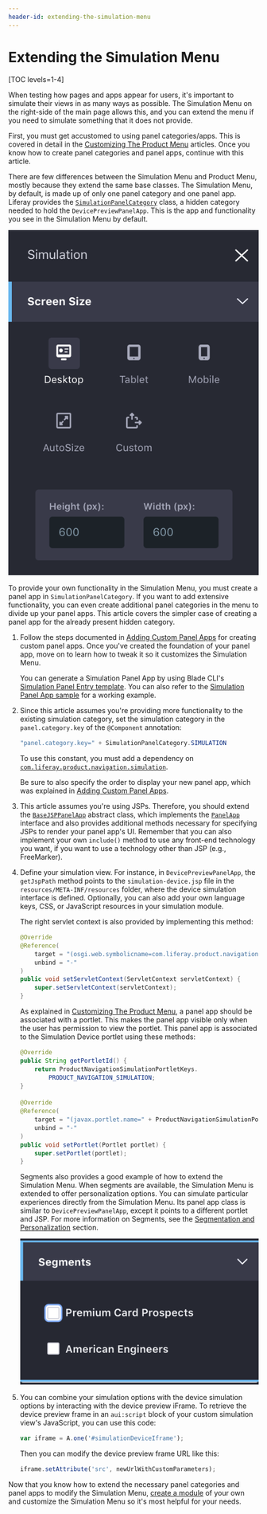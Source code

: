 ```yaml
---
header-id: extending-the-simulation-menu
---
```


# Extending the Simulation Menu

[TOC levels=1-4]

When testing how pages and apps appear for users, it's important to simulate
their views in as many ways as possible. The Simulation Menu on the right-side
of the main page allows this, and you can extend the menu if you need to
simulate something that it does not provide.

First, you must get accustomed to using panel categories/apps. This is
covered in detail in the
[Customizing The Product Menu](/docs/7-2/customization/-/knowledge_base/c/customizing-the-product-menu)
articles. Once you know how to create panel categories and panel apps, continue
with this article.

There are few differences between the Simulation Menu and Product Menu, mostly
because they extend the same base classes. The Simulation Menu, by default, is
made up of only one panel category and one panel app. Liferay provides the
[`SimulationPanelCategory`](https://github.com/liferay/liferay-portal/blob/7.2.0-ga1/modules/apps/product-navigation/product-navigation-simulation-web/src/main/java/com/liferay/product/navigation/simulation/web/internal/application/list/SimulationPanelCategory.java)
class, a hidden category needed to hold the `DevicePreviewPanelApp`. This is the
app and functionality you see in the Simulation Menu by default.

![Figure 1: The Simulation Menu offers a device preview application.](../../images/simulation-menu-preview.png)

To provide your own functionality in the Simulation Menu, you must create a
panel app in `SimulationPanelCategory`. If you want to add extensive
functionality, you can even create additional panel categories in the menu to
divide up your panel apps. This article covers the simpler case of creating a
panel app for the already present hidden category.

1.  Follow the steps documented in 
    [Adding Custom Panel Apps](/docs/7-2/customization/-/knowledge_base/c/customizing-the-product-menu#adding-custom-panel-apps)
    for creating custom panel apps. Once you've created the foundation 
    of your panel app, move on to learn how to tweak it so it customizes the
    Simulation Menu.

    You can generate a Simulation Panel App by using Blade CLI's
    [Simulation Panel Entry template](/docs/7-2/reference/-/knowledge_base/r/simulation-panel-entry-template).
    You can also refer to the
    [Simulation Panel App sample](/docs/7-2/reference/-/knowledge_base/r/simulation-panel-app)
    for a working example.

2.  Since this article assumes you're providing more functionality to the
    existing simulation category, set the simulation category in the
    `panel.category.key` of the `@Component` annotation:

    ```java
    "panel.category.key=" + SimulationPanelCategory.SIMULATION
    ```

    To use this constant, you must add a dependency on 
    [`com.liferay.product.navigation.simulation`](https://repository.liferay.com/nexus/content/repositories/liferay-public-releases/com/liferay/com.liferay.product.navigation.simulation/).

    Be sure to also specify the order to display your new panel app,
    which was explained in [Adding Custom Panel Apps](/docs/7-2/customization/-/knowledge_base/c/adding-custom-panel-apps).

3.  This article assumes you're using JSPs. 
    Therefore, you should extend the [`BaseJSPPanelApp`](@app-ref@/application-list/latest/javadocs/com/liferay/application/list/BaseJSPPanelApp.html)
    abstract class, which implements the [`PanelApp`](@app-ref@/application-list/latest/javadocs/com/liferay/application/list/PanelApp.html)
    interface and also provides additional methods necessary for specifying JSPs
    to render your panel app's UI. Remember that you can also implement your own
    `include()` method to use any front-end technology you want, if you want to
    use a technology other than JSP (e.g., FreeMarker).

4.  Define your simulation view. For instance, in `DevicePreviewPanelApp`, the
    `getJspPath` method points to the `simulation-device.jsp` file in the
    `resources/META-INF/resources` folder, where the device simulation interface
    is defined. Optionally, you can also add your own language keys, CSS, or
    JavaScript resources in your simulation module.

    The right servlet context is also provided by implementing this method:

    ```java
    @Override
    @Reference(
        target = "(osgi.web.symbolicname=com.liferay.product.navigation.simulation.device)",
        unbind = "-"
    )
    public void setServletContext(ServletContext servletContext) {
        super.setServletContext(servletContext);
    }
    ```

    As explained in [Customizing The Product Menu](/docs/7-2/customization/-/knowledge_base/c/customizing-the-product-menu),
    a panel app should be associated with a portlet. This makes the panel app 
    visible only when the user has permission to view the portlet.
    This panel app is associated to the Simulation Device portlet using these
    methods:

    ```java
    @Override
    public String getPortletId() {
        return ProductNavigationSimulationPortletKeys.
            PRODUCT_NAVIGATION_SIMULATION;
    }

    @Override
    @Reference(
        target = "(javax.portlet.name=" + ProductNavigationSimulationPortletKeys.PRODUCT_NAVIGATION_SIMULATION + ")",
        unbind = "-"
    )
    public void setPortlet(Portlet portlet) {
        super.setPortlet(portlet);
    }
    ```

    Segments also provides a good example of how to extend the Simulation Menu.
    When segments are available, the Simulation Menu is extended to offer
    personalization options. You can simulate particular experiences directly
    from the Simulation Menu. Its panel app class is similar to
    `DevicePreviewPanelApp`, except it points to a different portlet and JSP.
    For more information on Segments, see the
    [Segmentation and Personalization](/docs/7-2/user/-/knowledge_base/u/segmentation-and-personalization)
    section.

    ![Figure 2: The Simulation Menu also displays Segments to help simulate different user experiences.](../../images/segments-preview.png)

5.  You can combine your simulation options with the device simulation options 
    by interacting with the device preview iFrame. To retrieve the device 
    preview frame in an `aui:script` block of your custom simulation view's 
    JavaScript, you can use this code:

    ```js
    var iframe = A.one('#simulationDeviceIframe');
    ```

    Then you can modify the device preview frame URL like this:

    ```js
    iframe.setAttribute('src', newUrlWithCustomParameters);
    ```

Now that you know how to extend the necessary panel categories and panel apps to
modify the Simulation Menu,
[create a module](/docs/7-2/reference/-/knowledge_base/r/creating-a-project) 
of your own and customize the Simulation Menu so it's most helpful for your 
needs.
